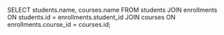 SELECT students.name, courses.name 
FROM students 
JOIN enrollments ON students.id = enrollments.student_id 
JOIN courses ON enrollments.course_id = courses.id;
